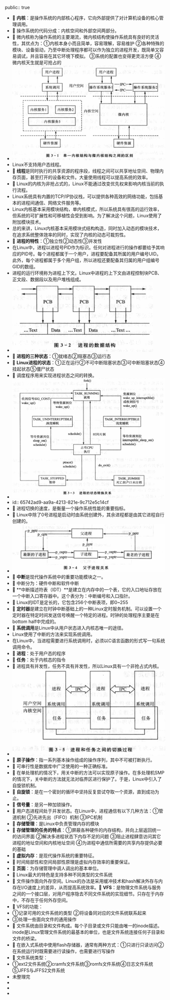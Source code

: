 public:: true

- 🔵 **内核**：是操作系统的内部核心程序，它向外部提供了对计算机设备的核心管理调用。
- 🔵 操作系统的代码分成：内核空间和外部空间两部分。
- 🔵 微内核称为操作系统的主要潮流，微内核结构使操作系统具有良好的灵活性，其优点为：①内核本身小而且简单，容易理解，容易维护 ②各种特殊的模块、设备驱动，乃至中断处理程序都可以作为独立的进程开发，既简单又容易调试，并且容易在其它环境下模拟。 ③系统的配置也变得更灵活方便 ④微内核天生就是可抢占的
- ![image.png](../assets/image_1702110838593_0.png)
- Linux不支持用户态线程。
- 🔵 **线程**是同时执行的共享资源的程序段，线程之间可以共享地址空间、物理内存页面，甚至打开的设备和文件。大量使用线程可以提高系统的效率。
- 🔵 Linux的内核为非抢占式的，Linux不能通过改变优先权来影响内核当前的执行流程。
- Linux系统具有内置的TCP/IP协议栈，可以提供各种高效的网络功能，包括基本的进程间通信、网络文件服务等。
- Linux内核基本采用模块结构，单内核模式，所以系统具有很高的运行效率，但系统的可扩展性和可移植性会受到影响。为了解决这个问题，Linux使用了附加模块技术。
- 总的来讲，Linux内核基本采用模块式结构构造，同时加入动态的模块技术，在追求系统整体效率的同时，实现了内核的动态可裁剪性。
- 🔵 **进程的特性**：①独立性②动态性③并发性
- 在Linux中，进程以进程号PID作为标识。任何对进程进行的操作都要给予其响应的PID号。每个进程都属于一个用户，进程要配备其所属的用户编号UID。此外，每个进程都属于多个用户组，所以进程还要配备其归属的用户组编号GID的数组。
- 进程的运行环境称为进程上下文。Linux中进程的上下文由进程控制块PCB、正文段、数据段以及用户堆栈组成。
- ![image.png](../assets/image_1702111746462_0.png)
- 🔵 **进程的三种状态**：①就绪态②阻塞态③运行态
- 🔵 **Linux进程的状态**：①正在运行②不可中断阻塞状态③可中断阻塞状态④挂起状态⑤僵尸状态
- 🔵 调度程序用来实现进程状态之间的转换。
- ![image.png](../assets/image_1702111960381_0.png)
- id:: 65742ad9-aa9a-4213-821e-9c712e5c14cf
- 🔵 进程切换的速度，是衡量一个操作系统性能的重要指标。
- 🔵 Linux中除了0号进程是启动时由系统创建外，其余进程都是由其它进程自行创建的。
- ![image.png](../assets/image_1702118398555_0.png)
- 🔵 **中断**是现代操作系统中的重要功能模块之一。
- 🔵 中断分为：硬件中断和软件中断
- 🔵 **中断描述符表（IDT）**是建立在内存中的一个表，它的入口地址存放在一个中断入口寄存器中。这个表分为：中断编号和入口指针。
- 🔵 Linux的IDT是定长的，它包含256个中断表项，即0~255
- 🔵 **定时器**是建立在时钟中断基础上的一种Linux定时服务机制。可以设置一个定时器在特定时间发送信号唤醒一个特定的进程。时钟的处理程序主要是在bottom half中完成的。
- 🔵 **系统调用**是Linux中从用户状态进入内核态唯一的途径。
- Linux使用了中断的方法来实现系统调用。
- 在Linux中，当进程需要进行系统调用时，必须以C语言函数的形式写一句系统调用命令。
- 🔵 **进程**：处于用户态的程序
- 🔵 **任务**：处于内核态的指令
- 🔵 进程具有并发性，任务不具有并发性，所以Linux具有一个非抢占式内核。
- ![image.png](../assets/image_1702119018725_0.png)
- 🔵 **原子操作**：指一系列基本操作组成的操作序列，其中不可被打断执行。
- 🔵 可串行性是数据库中广泛使用的一种正确标准。
- 🔵 在单处理机的情况下，用关中断的方法可以实现原子操作。在多处理机SMP的情况下，关中断的方法就无法对临界区进行保护了。于是，Linux中引入了自旋锁机制。
- 🔵 **自旋锁**：是在一个密封的循环中坚持反复尝试夺取一个资源，直到成功为止。
- 🔵 **信号量**：是另一种加锁操作。
- 🔵 用户态进程间处于并发状态。在Linux中，进程通信有以下几种方法：①管道机制 ②先进先出（FIFO）机制 ③IPC机制
- 🔵 **存储管理**：是Linux中负责管理内存的模块
- 🔵 **存储管理的任务的特点**：①屏蔽各种硬件的内存结构，并向上层返回统一的访问界面 ②解决多进程状态下内存不足的问题 ③阻止进程肆意访问其它进程的地址空间和内核地址空间 ④为进程中通信所需要的共享内存提供必要的基础
- 🔵 **虚拟内存**：是现代操作系统的重要特征。
- 🔵 时间局部性和空间局部性原理是虚拟内存效率的重要保证。
- 🔵 **页面**：为存储管理中调人调出的基本单位。
- 🔵 Linux最大的特色是支持多种不同类型的文件系统
- 🔵 文件操作面向外存空间。Linux的办法是采用缓冲技术和hash解决外存与内存在I/O速度上的差异，从而提高系统效率。🔵 **VFS**：是物理文件系统与服务之间的一个接口层，对用户程序隐去不同文件系统的实现细节。只存在于内存中，不存在于任何外存空间。
- 🔵 VFS的功能：
- ①记录可用的文件系统的类型 ②将设备同对应的文件系统联系起来
- ③处理一些面向文件的通用操作
- 🔵 文件系统由目录和文件构成。每个子目录或文件只能由唯一的inode描述。inode是Linux管理文件系统的最基本的单位，也是文件系统连接任何子目录和文件的桥梁。
- 🔵 在嵌入式系统中使用flash存储器，通常有两种方式：①只进行只读访问②在系统运行时既需要进行读操作，也需要进行写操作
- 🔵 文件系统类型：
- ①ext2文件系统②cramfs文件系统③romfs文件系统④日志文件系统⑤JFFS与JFFS2文件系统
- 未整理完
-
-
-